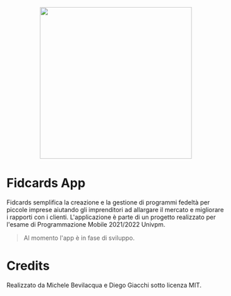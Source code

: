 <div align="center">
  <img src="https://media.giphy.com/media/kVQRNO8ODaCXDKZf02/giphy.gif" width="350">
</div>
  
# Fidcards App
Fidcards semplifica la creazione e la gestione di programmi fedeltà per piccole imprese aiutando gli imprenditori ad allargare il mercato e migliorare i rapporti con i clienti.
L'applicazione è parte di un progetto realizzato per l'esame di Programmazione Mobile 2021/2022 Univpm. 

> Al momento l'app è in fase di sviluppo.

# Credits
Realizzato da Michele Bevilacqua e Diego Giacchi sotto licenza MIT.
